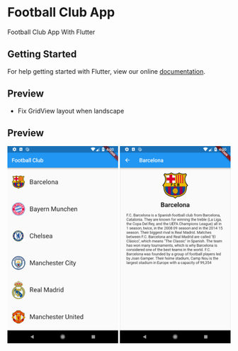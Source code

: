 # Football Club App

Football Club App With Flutter

## Getting Started

For help getting started with Flutter, view our online
[documentation](https://flutter.io/).

## Preview
* Fix GridView layout when landscape

## Preview

<img src="https://github.com/alfianyusufabdullah/FootballClub/raw/master/preview/ss1.png" width="250"> <img src="https://github.com/alfianyusufabdullah/FootballClub/raw/master/preview/ss2.png" width="250">

